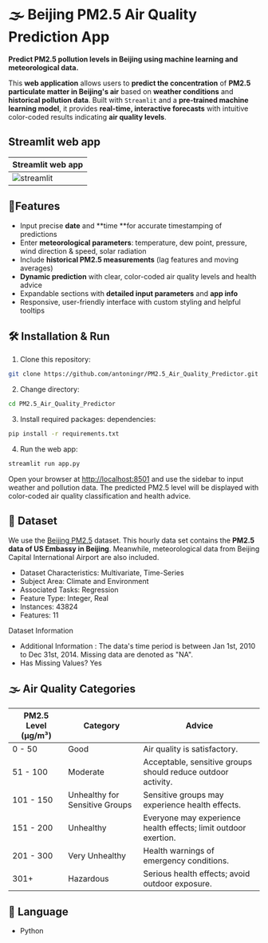 # 🌫️ Beijing PM2.5 Air Quality Prediction App

**Predict PM2.5 pollution levels in Beijing using machine learning and meteorological data.**

This **web application** allows users to **predict the concentration** of **PM2.5 particulate matter in Beijing's air** based on **weather conditions** and **historical pollution data**. Built with `Streamlit` and a **pre-trained machine learning model**, it provides **real-time, interactive forecasts** with intuitive color-coded results indicating **air quality levels**.


## Streamlit web app

| Streamlit web app                          |
| ------------------------------------------ |
| ![streamlit](images/streamlit.jpg)         |


## 📌Features
- Input precise **date** and **time **for accurate timestamping of predictions
- Enter **meteorological parameters**: temperature, dew point, pressure, wind direction & speed, solar radiation
- Include **historical PM2.5 measurements** (lag features and moving averages)
- **Dynamic prediction** with clear, color-coded air quality levels and health advice
- Expandable sections with **detailed input parameters** and **app info**
- Responsive, user-friendly interface with custom styling and helpful tooltips


## 🛠️ Installation & Run

1. Clone this repository:
```bash
git clone https://github.com/antoningr/PM2.5_Air_Quality_Predictor.git
```

2. Change directory:
```bash
cd PM2.5_Air_Quality_Predictor
```

3. Install required packages: dependencies:
```bash
pip install -r requirements.txt
```

4. Run the web app:
```bash
streamlit run app.py
```

Open your browser at [http://localhost:8501](http://localhost:8501) and use the sidebar to input weather and pollution data. The predicted PM2.5 level will be displayed with color-coded air quality classification and health advice.


## 📁 Dataset

We use the [Beijing PM2.5](https://archive.ics.uci.edu/dataset/381/beijing+pm2+5+data) dataset.
This hourly data set contains the **PM2.5 data of US Embassy in Beijing**. Meanwhile, meteorological data from Beijing Capital International Airport are also included.

- Dataset Characteristics: Multivariate, Time-Series
- Subject Area: Climate and Environment
- Associated Tasks: Regression
- Feature Type: Integer, Real
- Instances: 43824
- Features: 11

Dataset Information
- Additional Information : The data's time period is between Jan 1st, 2010 to Dec 31st, 2014. Missing data are denoted as "NA".
- Has Missing Values? Yes 


## 🌫️ Air Quality Categories

| PM2.5 Level (μg/m³) | Category                       | Advice                                                          |
| ------------------- | ------------------------------ | --------------------------------------------------------------- |
| 0 - 50              | Good                           | Air quality is satisfactory.                                    |
| 51 - 100            | Moderate                       | Acceptable, sensitive groups should reduce outdoor activity.    |
| 101 - 150           | Unhealthy for Sensitive Groups | Sensitive groups may experience health effects.                 |
| 151 - 200           | Unhealthy                      | Everyone may experience health effects; limit outdoor exertion. |
| 201 - 300           | Very Unhealthy                 | Health warnings of emergency conditions.                        |
| 301+                | Hazardous                      | Serious health effects; avoid outdoor exposure.                 |


## 📘 Language

- Python